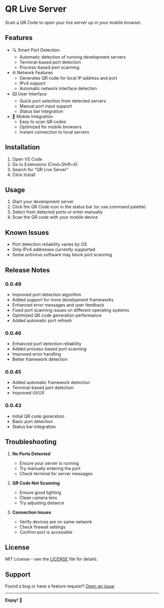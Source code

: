 # QR Live Server

Scan a QR Code to open your live server up in your mobile browser.

## Features

- 🔍 Smart Port Detection
  - Automatic detection of running development servers
  - Terminal-based port detection
  - Process-based port scanning
- 🌐 Network Features
  - Generates QR code for local IP address and port
  - IPv4 support
  - Automatic network interface detection
- ⌨️ User Interface
  - Quick port selection from detected servers
  - Manual port input support
  - Status bar integration
- 📱 Mobile Integration
  - Easy to scan QR codes
  - Optimized for mobile browsers
  - Instant connection to local servers

## Installation

1. Open VS Code
2. Go to Extensions (Cmd+Shift+X)
3. Search for "QR Live Server"
4. Click Install

## Usage

1. Start your development server
2. Click the QR Code icon in the status bar (or use command palette)
3. Select from detected ports or enter manually
4. Scan the QR code with your mobile device

## Known Issues

- Port detection reliability varies by OS
- Only IPv4 addresses currently supported
- Some antivirus software may block port scanning

## Release Notes

### 0.0.49
- Improved port detection algorithm
- Added support for more development frameworks
- Enhanced error messages and user feedback
- Fixed port scanning issues on different operating systems
- Optimized QR code generation performance
- Added automatic port refresh

### 0.0.46
- Enhanced port detection reliability
- Added process-based port scanning
- Improved error handling
- Better framework detection

### 0.0.45
- Added automatic framework detection
- Terminal-based port detection
- Improved UI/UX

### 0.0.43
- Initial QR code generation
- Basic port detection
- Status bar integration

## Troubleshooting

1. **No Ports Detected**
   - Ensure your server is running
   - Try manually entering the port
   - Check terminal for server messages

2. **QR Code Not Scanning**
   - Ensure good lighting
   - Clean camera lens
   - Try adjusting distance

3. **Connection Issues**
   - Verify devices are on same network
   - Check firewall settings
   - Confirm port is accessible

## License

MIT License - see the [LICENSE](LICENSE) file for details.

## Support

Found a bug or have a feature request? [Open an issue](https://github.com/MohammadDousi/ipQrGenerator/issues)

---

**Enjoy!** 🚀
